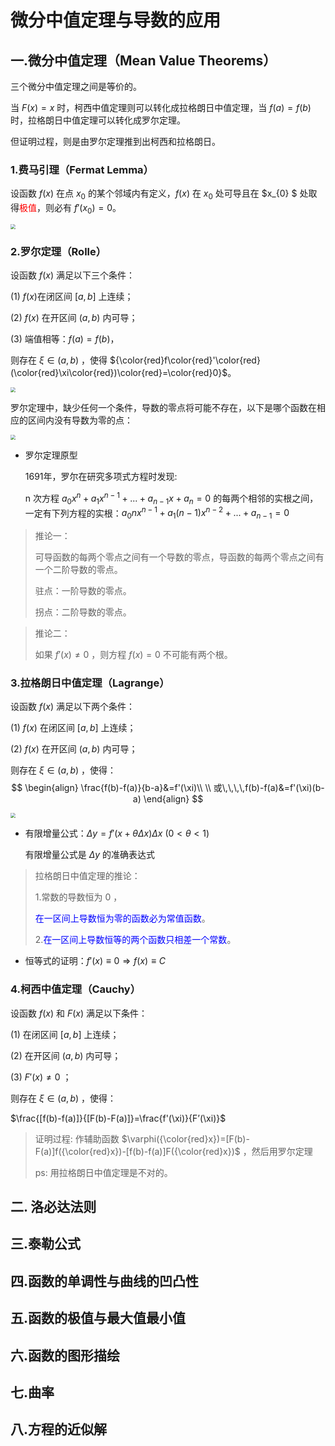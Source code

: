 







# 微分中值定理与导数的应用





## 一.微分中值定理（Mean Value Theorems）



三个微分中值定理之间是等价的。

当 $F(x) = x$ 时，柯西中值定理则可以转化成拉格朗日中值定理，当 $f(a) = f(b)$ 时，拉格朗日中值定理可以转化成罗尔定理。

但证明过程，则是由罗尔定理推到出柯西和拉格朗日。



### 1.费马引理（Fermat Lemma）

设函数 $f(x)$ 在点 $x_{0}$ 的某个邻域内有定义，$f(x)$ 在 $x_{0}$ 处可导且在 $x_{0} $ 处取得<font color=red>极值</font>，则必有 $f'(x_{0})=0$。

<img src="/Users/yangchengguoluo/Documents/work/Note_Math/高等数学/pic_dif/费马引理.png" style="zoom:50%;" />







### 2.罗尔定理（Rolle）

设函数 $f(x)$ 满足以下三个条件：

(1) $f(x)$在闭区间 $[a,b]$ 上连续；

(2) $f(x)$ 在开区间 $(a,b)$ 内可导；

(3) 端值相等：$f(a)=f(b)$，

则存在 $\xi\in(a,b)$ ，使得 ${\color{red}f\color{red}'\color{red}(\color{red}\xi\color{red})\color{red}=\color{red}0}$。



<img src="/Users/yangchengguoluo/Documents/work/Note_Math/高等数学/pic_dif/罗尔定理.png" style="zoom:50%;" />



罗尔定理中，缺少任何一个条件，导数的零点将可能不存在，以下是哪个函数在相应的区间内没有导数为零的点：

<img src="/Users/yangchengguoluo/Documents/work/Note_Math/高等数学/pic_dif/罗尔定理反例.png" style="zoom:50%;" />



* 罗尔定理原型

  1691年，罗尔在研究多项式方程时发现:

  n 次方程 $a_{0}x^{n}+a_{1}x^{n-1}+...+a_{n-1}x+a_{n}=0$ 的每两个相邻的实根之间，一定有下列方程的实根：$a_{0}nx^{n-1}+a_{1}(n-1)x^{n-2}+...+a_{n-1}=0$



> 推论一：
>
> 可导函数的每两个零点之间有一个导数的零点，导函数的每两个零点之间有一个二阶导数的零点。
>
> 驻点：一阶导数的零点。
>
> 拐点：二阶导数的零点。



> 推论二：
>
> 如果 $f'(x) \neq 0$ ，则方程 $f(x)=0$ 不可能有两个根。







### 3.拉格朗日中值定理（Lagrange）



设函数 $f(x)$ 满足以下两个条件：

(1) $f(x)$ 在闭区间 $[a,b]$ 上连续；

(2) $f(x)$ 在开区间 $(a,b)$ 内可导；

则存在 $\xi\in(a,b)$ ，使得：
$$
\begin{align}
\frac{f(b)-f(a)}{b-a}&=f'(\xi)\\
\\
或\,\,\,\,f(b)-f(a)&=f'(\xi)(b-a)
\end{align}
$$

<img src="/Users/yangchengguoluo/Documents/work/Note_Math/高等数学/pic_dif/拉格朗日中值定理.png" style="zoom:50%;" />



* 有限增量公式：$\Delta y =f'(x+\theta\Delta x)\Delta x$  $(0<\theta<1)$

  有限增量公式是 $\Delta y$ 的准确表达式



>拉格朗日中值定理的推论：
>
>1.常数的导数恒为 0 ，
>
><font color=blue>在一区间上导数恒为零的函数必为常值函数</font>。
>
>2.<font color=blue>在一区间上导数恒等的两个函数只相差一个常数</font>。



* 恒等式的证明：$f'(x)\equiv 0\Rightarrow f(x)\equiv C$









### 4.柯西中值定理（Cauchy）



设函数 $f(x)$ 和 $F(x)$ 满足以下条件：

(1) 在闭区间 $[a,b]$ 上连续；

(2) 在开区间 $(a,b)$ 内可导；

(3) $F'(x)\neq 0$ ；

则存在 $\xi\in(a,b)$ ，使得：

$\frac{[f(b)-f(a)]}{[F(b)-F(a)]}=\frac{f'(\xi)}{F’(\xi)}$



> 证明过程: 作辅助函数 $\varphi({\color{red}x})=[F(b)-F(a)]f({\color{red}x})-[f(b)-f(a)]F({\color{red}x})$ ，然后用罗尔定理
>
> ps: 用拉格朗日中值定理是不对的。







## 二. 洛必达法则

## 三.泰勒公式

## 四.函数的单调性与曲线的凹凸性

## 五.函数的极值与最大值最小值

## 六.函数的图形描绘

## 七.曲率

## 八.方程的近似解